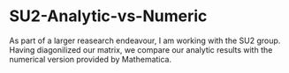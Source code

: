 # SU2-Analytic-vs-Numeric
As part of a larger reasearch endeavour, I am working with the SU2 group. Having diagonilized our matrix, we compare our analytic results with the numerical version provided by Mathematica. 
